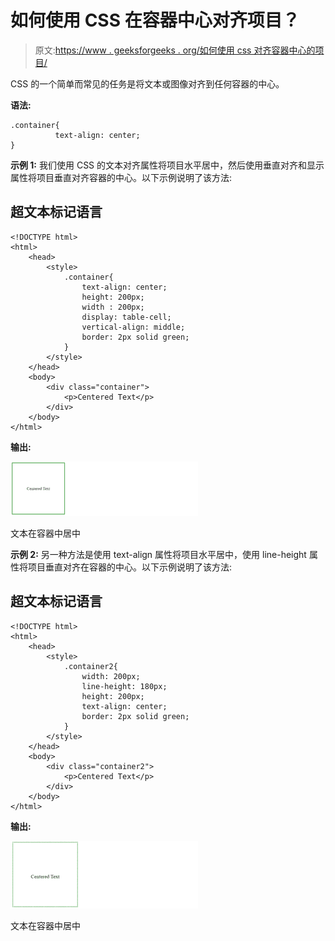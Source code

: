 # 如何使用 CSS 在容器中心对齐项目？

> 原文:[https://www . geeksforgeeks . org/如何使用 css 对齐容器中心的项目/](https://www.geeksforgeeks.org/how-to-align-items-at-the-center-of-the-container-using-css/)

CSS 的一个简单而常见的任务是将文本或图像对齐到任何容器的中心。

**语法:**

```
.container{
          text-align: center;
}

```

**示例 1:** 我们使用 CSS 的文本对齐属性将项目水平居中，然后使用垂直对齐和显示属性将项目垂直对齐容器的中心。以下示例说明了该方法:

## 超文本标记语言

```
<!DOCTYPE html>
<html>
    <head>
        <style>
            .container{
                text-align: center;
                height: 200px;
                width : 200px;
                display: table-cell;
                vertical-align: middle;
                border: 2px solid green;
            }
        </style>
    </head>
    <body>
        <div class="container">
            <p>Centered Text</p>
        </div>
    </body>
</html>
```

**输出:**

![](img/c9dc60c82f5416b46060fcbbe1ebda9c.png)

文本在容器中居中

**示例 2:** 另一种方法是使用 text-align 属性将项目水平居中，使用 line-height 属性将项目垂直对齐在容器的中心。以下示例说明了该方法:

## 超文本标记语言

```
<!DOCTYPE html>
<html>
    <head>
        <style>
            .container2{
                width: 200px;
                line-height: 180px;
                height: 200px;
                text-align: center;
                border: 2px solid green;
            }
        </style>
    </head>
    <body>
        <div class="container2">
            <p>Centered Text</p>
        </div>
    </body>
</html>
```

**输出:**

![](img/7b48a036aea076acd09ab02654eb3d44.png)

文本在容器中居中